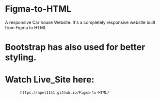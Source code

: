 # Figma-to-HTML
A responsive Car house Website. It's a completely responsive website built from Figma to HTML
# Bootstrap has also used for better styling.
# Watch Live_Site here: 
           https://apel1151.github.io/Figma-to-HTML/
